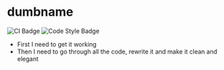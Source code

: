 # dumbname

![CI Badge](https://github.com/ethanuppal/dumbname/actions/workflows/ci.yaml/badge.svg)
![Code Style Badge](https://github.com/ethanuppal/dumbname/actions/workflows/lint.yaml/badge.svg)

- First I need to get it working
- Then I need to go through all the code, rewrite it and make it clean and
elegant
